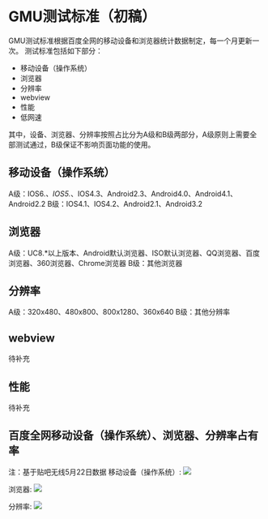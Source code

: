 # GMU测试标准（初稿）

GMU测试标准根据百度全网的移动设备和浏览器统计数据制定，每一个月更新一次。
测试标准包括如下部分：
* 移动设备（操作系统）
* 浏览器
* 分辨率
* webview
* 性能
* 低网速

其中，设备、浏览器、分辨率按照占比分为A级和B级两部分，A级原则上需要全部测试通过，B级保证不影响页面功能的使用。

## 移动设备（操作系统）
A级：IOS6.*、IOS5.*、IOS4.3、Android2.3、Android4.0、Android4.1、Android2.2
B级：IOS4.1、IOS4.2、Android2.1、Android3.2

## 浏览器
A级：UC8.*以上版本、Android默认浏览器、ISO默认浏览器、QQ浏览器、百度浏览器、360浏览器、Chrome浏览器
B级：其他浏览器

## 分辨率
A级：320x480、480x800、800x1280、360x640
B级：其他分辨率

## webview
待补充


## 性能
待补充

## 百度全网移动设备（操作系统）、浏览器、分辨率占有率
注：基于贴吧无线5月22日数据
移动设备（操作系统）:
![](http://ww3.sinaimg.cn/large/4477b211jw1e4xf1bkihqj20k50f675m.jpg)

浏览器:
![](http://ww4.sinaimg.cn/large/4477b211jw1e4xf3rwgz7j20kc0gwgnf.jpg)

分辨率:
![](http://ww2.sinaimg.cn/large/4477b211jw1e4xf3na1grj20k40bcgmm.jpg)